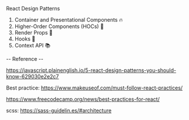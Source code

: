 React Design Patterns

1. Container and Presentational Components 🔥
2. Higher-Order Components (HOCs) 🚀
3. Render Props 🎨
4. Hooks 🎣
5. Context API 📚

-- Reference --

https://javascript.plainenglish.io/5-react-design-patterns-you-should-know-629030e2e2c7

Best practice:
https://www.makeuseof.com/must-follow-react-practices/

https://www.freecodecamp.org/news/best-practices-for-react/



scss:
https://sass-guidelin.es/#architecture